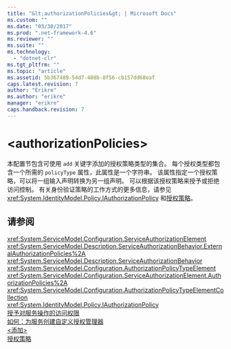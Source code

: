 ```yaml
---
title: "&lt;authorizationPolicies&gt; | Microsoft Docs"
ms.custom: ""
ms.date: "03/30/2017"
ms.prod: ".net-framework-4.6"
ms.reviewer: ""
ms.suite: ""
ms.technology: 
  - "dotnet-clr"
ms.tgt_pltfrm: ""
ms.topic: "article"
ms.assetid: 5b367489-54d7-408b-8f56-cb157dd68eaf
caps.latest.revision: 7
author: "Erikre"
ms.author: "erikre"
manager: "erikre"
caps.handback.revision: 7
---
```

# &lt;authorizationPolicies&gt;
本配置节包含可使用 `add` 关键字添加的授权策略类型的集合。  每个授权类型都包含一个所需的 `policyType` 属性，此属性是一个字符串。  该属性指定一个授权策略，可以将一组输入声明转换为另一组声明。  可以根据该授权策略来授予或拒绝访问控制。  有关身份验证策略的工作方式的更多信息，请参见 <xref:System.IdentityModel.Policy.IAuthorizationPolicy> 和[授权策略](../../../../../docs/framework/wcf/samples/authorization-policy.md)。  
  
## 请参阅  
 <xref:System.ServiceModel.Configuration.ServiceAuthorizationElement>   
 <xref:System.ServiceModel.Description.ServiceAuthorizationBehavior.ExternalAuthorizationPolicies%2A>   
 <xref:System.ServiceModel.Description.ServiceAuthorizationBehavior>   
 <xref:System.ServiceModel.Configuration.AuthorizationPolicyTypeElement>   
 <xref:System.ServiceModel.Configuration.ServiceAuthorizationElement.AuthorizationPolicies%2A>   
 <xref:System.ServiceModel.Configuration.AuthorizationPolicyTypeElementCollection>   
 <xref:System.IdentityModel.Policy.IAuthorizationPolicy>   
 [授予对服务操作的访问权限](../../../../../docs/framework/wcf/samples/authorizing-access-to-service-operations.md)   
 [如何：为服务创建自定义授权管理器](../../../../../docs/framework/wcf/extending/how-to-create-a-custom-authorization-manager-for-a-service.md)   
 [\<添加\>](../../../../../docs/framework/configure-apps/file-schema/wcf/add-of-authorizationpolicies.md)   
 [授权策略](../../../../../docs/framework/wcf/samples/authorization-policy.md)